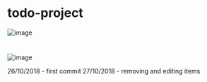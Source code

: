 # todo-project

![image](https://image.ibb.co/nDNJMV/image.png)
#
![image](https://image.ibb.co/nCvjyL/mls.gif)

26/10/2018 - first commit
27/10/2018 - removing and editing items
